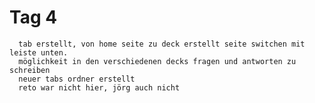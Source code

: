 # Tag 4
      tab erstellt, von home seite zu deck erstellt seite switchen mit leiste unten. 
      möglichkeit in den verschiedenen decks fragen und antworten zu schreiben
      neuer tabs ordner erstellt
      reto war nicht hier, jörg auch nicht
      
